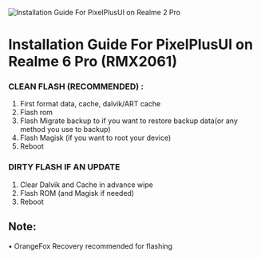 ![Installation Guide For PixelPlusUI on Realme 2 Pro](https://i.imgur.com/pmZkslu.png "Installation")

# Installation Guide For PixelPlusUI on Realme 6 Pro (RMX2061)

### CLEAN FLASH (RECOMMENDED) : 
1. First format data, cache, dalvik/ART cache
2. Flash rom
3. Flash Migrate backup to if you want to restore backup data(or any method you use to backup)
4. Flash Magisk (if you want to root your device) 
5. Reboot

### DIRTY FLASH IF AN UPDATE
1. Clear Dalvik and Cache in advance wipe
2. Flash ROM  (and Magisk if needed)
3. Reboot

## Note: 
• OrangeFox Recovery recommended for flashing
